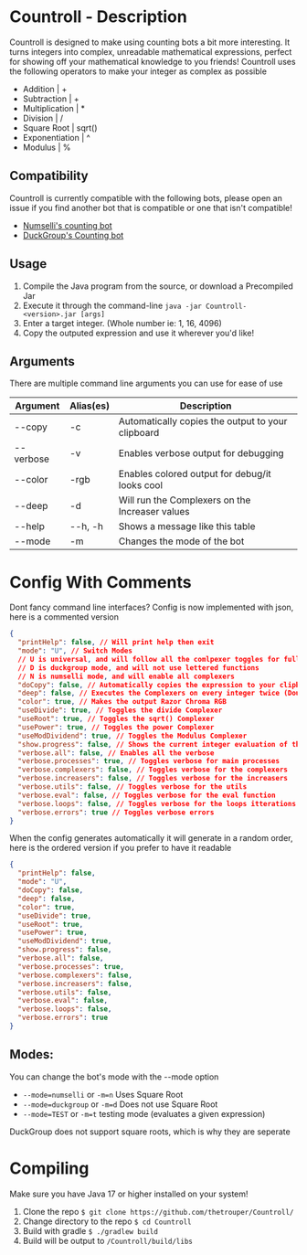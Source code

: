 
# Countroll - Description

Countroll is designed to make using counting bots a bit more interesting. It turns integers into complex, unreadable
mathematical expressions, perfect for showing off your mathematical knowledge to you friends!
Countroll uses the following operators to make your integer as complex as possible

- Addition | +
- Subtraction | +
- Multiplication | *
- Division | /
- Square Root | sqrt()
- Exponentiation | ^
- Modulus | %

## Compatibility

Countroll is currently compatible with the following bots, please open an issue if you find another bot that is compatible or one that isn't compatible!
- [Numselli's counting bot](https://counting.numselli.xyz/)
- [DuckGroup's Counting bot](https://countingbot.com/)

## Usage

1. Compile the Java program from the source, or download a Precompiled Jar
2. Execute it through the command-line `java -jar Countroll-<version>.jar [args]`
3. Enter a target integer. (Whole number ie: 1, 16, 4096)
4. Copy the outputed expression and use it wherever you'd like!

## Arguments

There are multiple command line arguments you can use for ease of use

| Argument  | Alias(es) | Description                                       |
|-----------|-----------|---------------------------------------------------|
| --copy    | -c        | Automatically copies the output to your clipboard |
| --verbose | -v        | Enables verbose output for debugging              |
| --color   | -rgb      | Enables colored output for debug/it looks cool    |
| --deep    | -d        | Will run the Complexers on the Increaser values   |
| --help    | --h, -h   | Shows a message like this table                   |
| --mode    | -m        | Changes the mode of the bot                       |

# Config With Comments
Dont fancy command line interfaces? Config is now implemented with json, here is a commented version
```json
{
  "printHelp": false, // Will print help then exit
  "mode": "U", // Switch Modes
  // U is universal, and will follow all the comlpexer toggles for fully custom setup
  // D is duckgroup mode, and will not use lettered functions
  // N is numselli mode, and will enable all complexers
  "doCopy": false, // Automatically copies the expression to your clipboard
  "deep": false, // Executes the Complexers on every integer twice (Doubles output size)
  "color": true, // Makes the output Razor Chroma RGB
  "useDivide": true, // Toggles the divide Complexer
  "useRoot": true, // Toggles the sqrt() Complexer
  "usePower": true, // Toggles the power Complexer
  "useModDividend": true, // Toggles the Modulus Complexer
  "show.progress": false, // Shows the current integer evaluation of the expression
  "verbose.all": false, // Enables all the verbose
  "verbose.processes": true, // Toggles verbose for main processes
  "verbose.complexers": false, // Toggles verbose for the complexers
  "verbose.increasers": false, // Toggles verbose for the increasers
  "verbose.utils": false, // Toggles verbose for the utils
  "verbose.eval": false, // Toggles verbose for the eval function
  "verbose.loops": false, // Toggles verbose for the loops itterations
  "verbose.errors": true // Toggles verbose errors
}
```
When the config generates automatically it will generate in a random order, here is the ordered version if you prefer to have it readable
```json
{ 
  "printHelp": false,
  "mode": "U",
  "doCopy": false,
  "deep": false,
  "color": true,
  "useDivide": true,
  "useRoot": true, 
  "usePower": true,
  "useModDividend": true,
  "show.progress": false,
  "verbose.all": false,
  "verbose.processes": true,
  "verbose.complexers": false,
  "verbose.increasers": false,
  "verbose.utils": false,
  "verbose.eval": false,
  "verbose.loops": false,
  "verbose.errors": true
}
```
## Modes:
You can change the bot's mode with the --mode option
- `--mode=numselli` or `-m=n` Uses Square Root
- `--mode=duckgroup` or `-m=d` Does not use Square Root
- `--mode=TEST` or `-m=t` testing mode (evaluates a given expression)

DuckGroup does not support square roots, which is why they are seperate

# Compiling
Make sure you have Java 17 or higher installed on your system!
1. Clone the repo `$ git clone https://github.com/thetrouper/Countroll/`
2. Change directory to the repo `$ cd Countroll`
3. Build with gradle `$ ./gradlew build`
4. Build will be output to `/Countroll/build/libs`

